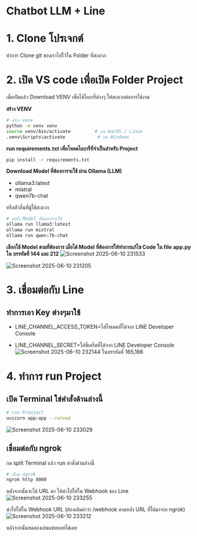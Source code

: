 # **Chatbot LLM + Line**

# 1. Clone โปรเจกต์
ทำการ Clone git ของเราไปไว้ใน Folder ที่สะดวก

# 2. เปิด VS code เพื่อเปิด Folder Project

เมื่อเปิดแล้ว Download VENV เพื่อใช้ไลบารี่ต่างๆ ให้สะดวกต่อการใช้งาน

**สร้าง VENV**

```bash
# สร้าง venv
python -m venv venv
source venv/bin/activate         # บน macOS / Linux
.venv\Scripts\activate            # บน Windows
```
**run requirements.txt เพื่อโหลดไลบารี่ที่จำเป็นสำหรับ Project**
```bash
pip install -r requirements.txt
```
**Download Model ที่ต้องการจะใช้ ผ่าน Ollama (LLM)**
- ollama3:latest
- mistral
- qwen7b-chat

หรือตัวอื่นที่ผู้ใช้สะดวก

```bash
# คำสั่ง Model ที่ต้องการจะใช้
ollama run llama3:latest
ollama run mistral
ollama run qwen:7b-chat

```
**เลือกใช้ Model ตามที่ต้องการ เมื่อได้ Model ที่ต้องการให้ทำการแก้ไข Code ใน file **app.py** ใน บรรทัดที่ 144 และ 212**
![Screenshot 2025-06-10 231533](https://github.com/user-attachments/assets/87b03cc1-c237-443b-b842-157c48dd3c26)


![Screenshot 2025-06-10 231205](https://github.com/user-attachments/assets/3726dea7-d20b-4d25-bd8c-48087b015cba)



# 3. เชื่อมต่อกับ Line 
  ## ทำการเอา Key ต่างๆมาใช้
  - LINE_CHANNEL_ACCESS_TOKEN=ใส่โทเคนที่ได้จาก LINE Developer Console
  
  - LINE_CHANNEL_SECRET=ใส่ซีเคร็ตที่ได้จาก LINE Developer Console
![Screenshot 2025-06-10 232144](https://github.com/user-attachments/assets/2336083e-3163-40aa-9a7e-411e660cf202)
ในบรรทัดที่ 165,166


# 4. ทำการ run Project
 ## เปิด Terminal ใช่คำสั่งด้านล่างนี้
 
```bash
# run Prooject
uvicorn app:app --reload
```
![Screenshot 2025-06-10 233029](https://github.com/user-attachments/assets/6a7cacc7-0eaa-4ba6-b3f9-15754057d51b)



 ## เชื่อมต่อกับ ngrok
 กด split Terminal แล้ว run คำสั่งด้านล่างนี้
 ```bash
# เชื่อม ngrok
ngrok http 8000

```
 หลังจากนั้นจะได้ URL มา ให้นำไปใส่ใน Webhook ของ Line
![Screenshot 2025-06-10 233255](https://github.com/user-attachments/assets/382eb610-c55b-48fb-bf7b-1af1ced2c0b0)


 นำไปใส่ใน Webhook URL (ต้องเติมคำว่า /webhook ตามหลัง URL ที่ได้มาจาก ngrok)
![Screenshot 2025-06-10 233212](https://github.com/user-attachments/assets/fa52811e-f379-458f-b339-1f6f46818206)

หลังจากนั้นทดลองเล่นแชทบอทได้เลย 


